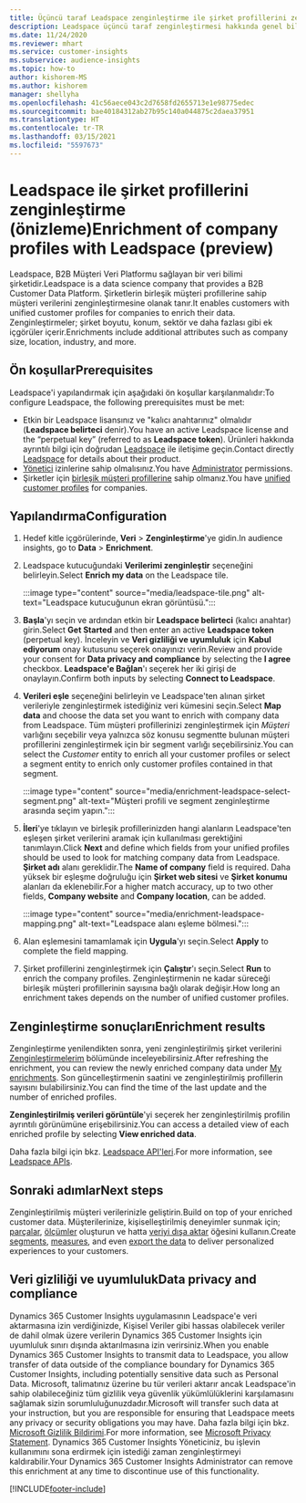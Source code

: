 ```yaml
---
title: Üçüncü taraf Leadspace zenginleştirme ile şirket profillerini zenginleştirme
description: Leadspace üçüncü taraf zenginleştirmesi hakkında genel bilgiler.
ms.date: 11/24/2020
ms.reviewer: mhart
ms.service: customer-insights
ms.subservice: audience-insights
ms.topic: how-to
author: kishorem-MS
ms.author: kishorem
manager: shellyha
ms.openlocfilehash: 41c56aece043c2d7658fd2655713e1e98775edec
ms.sourcegitcommit: bae40184312ab27b95c140a044875c2daea37951
ms.translationtype: HT
ms.contentlocale: tr-TR
ms.lasthandoff: 03/15/2021
ms.locfileid: "5597673"
---
```

# <a name="enrichment-of-company-profiles-with-leadspace-preview"></a><span data-ttu-id="02dc8-103">Leadspace ile şirket profillerini zenginleştirme (önizleme)</span><span class="sxs-lookup"><span data-stu-id="02dc8-103">Enrichment of company profiles with Leadspace (preview)</span></span>

<span data-ttu-id="02dc8-104">Leadspace, B2B Müşteri Veri Platformu sağlayan bir veri bilimi şirketidir.</span><span class="sxs-lookup"><span data-stu-id="02dc8-104">Leadspace is a data science company that provides a B2B Customer Data Platform.</span></span> <span data-ttu-id="02dc8-105">Şirketlerin birleşik müşteri profillerine sahip müşteri verilerini zenginleştirmesine olanak tanır.</span><span class="sxs-lookup"><span data-stu-id="02dc8-105">It enables customers with unified customer profiles for companies to enrich their data.</span></span> <span data-ttu-id="02dc8-106">Zenginleştirmeler; şirket boyutu, konum, sektör ve daha fazlası gibi ek içgörüler içerir.</span><span class="sxs-lookup"><span data-stu-id="02dc8-106">Enrichments include additional attributes such as company size, location, industry, and more.</span></span>

## <a name="prerequisites"></a><span data-ttu-id="02dc8-107">Ön koşullar</span><span class="sxs-lookup"><span data-stu-id="02dc8-107">Prerequisites</span></span>

<span data-ttu-id="02dc8-108">Leadspace'i yapılandırmak için aşağıdaki ön koşullar karşılanmalıdır:</span><span class="sxs-lookup"><span data-stu-id="02dc8-108">To configure Leadspace, the following prerequisites must be met:</span></span>

- <span data-ttu-id="02dc8-109">Etkin bir Leadspace lisansınız ve "kalıcı anahtarınız" olmalıdır (**Leadspace belirteci** denir).</span><span class="sxs-lookup"><span data-stu-id="02dc8-109">You have an active Leadspace license and the “perpetual key” (referred to as **Leadspace token**).</span></span> <span data-ttu-id="02dc8-110">Ürünleri hakkında ayrıntılı bilgi için doğrudan [Leadspace](https://www.leadspace.com/products/leadspace-on-demand/) ile iletişime geçin.</span><span class="sxs-lookup"><span data-stu-id="02dc8-110">Contact directly [Leadspace](https://www.leadspace.com/products/leadspace-on-demand/) for details about their product.</span></span>
- <span data-ttu-id="02dc8-111">[Yönetici](permissions.md#administrator) izinlerine sahip olmalısınız.</span><span class="sxs-lookup"><span data-stu-id="02dc8-111">You have [Administrator](permissions.md#administrator) permissions.</span></span>
- <span data-ttu-id="02dc8-112">Şirketler için [birleşik müşteri profillerine](customer-profiles.md) sahip olmanız.</span><span class="sxs-lookup"><span data-stu-id="02dc8-112">You have [unified customer profiles](customer-profiles.md) for companies.</span></span>

## <a name="configuration"></a><span data-ttu-id="02dc8-113">Yapılandırma</span><span class="sxs-lookup"><span data-stu-id="02dc8-113">Configuration</span></span>

1. <span data-ttu-id="02dc8-114">Hedef kitle içgörülerinde, **Veri** > **Zenginleştirme**'ye gidin.</span><span class="sxs-lookup"><span data-stu-id="02dc8-114">In audience insights, go to **Data** > **Enrichment**.</span></span>

1. <span data-ttu-id="02dc8-115">Leadspace kutucuğundaki **Verilerimi zenginleştir** seçeneğini belirleyin.</span><span class="sxs-lookup"><span data-stu-id="02dc8-115">Select **Enrich my data** on the Leadspace tile.</span></span>

   :::image type="content" source="media/leadspace-tile.png" alt-text="Leadspace kutucuğunun ekran görüntüsü.":::

1. <span data-ttu-id="02dc8-117">**Başla**'yı seçin ve ardından etkin bir **Leadspace belirteci** (kalıcı anahtar) girin.</span><span class="sxs-lookup"><span data-stu-id="02dc8-117">Select **Get Started** and then enter an active **Leadspace token** (perpetual key).</span></span> <span data-ttu-id="02dc8-118">İnceleyin ve **Veri gizliliği ve uyumluluk** için **Kabul ediyorum** onay kutusunu seçerek onayınızı verin.</span><span class="sxs-lookup"><span data-stu-id="02dc8-118">Review and provide your consent for **Data privacy and compliance** by selecting the **I agree** checkbox.</span></span> <span data-ttu-id="02dc8-119">**Leadspace'e Bağlan**'ı seçerek her iki girişi de onaylayın.</span><span class="sxs-lookup"><span data-stu-id="02dc8-119">Confirm both inputs by selecting **Connect to Leadspace**.</span></span>

1. <span data-ttu-id="02dc8-120">**Verileri eşle** seçeneğini belirleyin ve Leadspace'ten alınan şirket verileriyle zenginleştirmek istediğiniz veri kümesini seçin.</span><span class="sxs-lookup"><span data-stu-id="02dc8-120">Select **Map data** and choose the data set you want to enrich with company data from Leadspace.</span></span> <span data-ttu-id="02dc8-121">Tüm müşteri profillerinizi zenginleştirmek için *Müşteri* varlığını seçebilir veya yalnızca söz konusu segmentte bulunan müşteri profillerini zenginleştirmek için bir segment varlığı seçebilirsiniz.</span><span class="sxs-lookup"><span data-stu-id="02dc8-121">You can select the *Customer* entity to enrich all your customer profiles or select a segment entity to enrich only customer profiles contained in that segment.</span></span>

   :::image type="content" source="media/enrichment-leadspace-select-segment.png" alt-text="Müşteri profili ve segment zenginleştirme arasında seçim yapın.":::

1. <span data-ttu-id="02dc8-123">**İleri**'ye tıklayın ve birleşik profillerinizden hangi alanların Leadspace'ten eşleşen şirket verilerini aramak için kullanılması gerektiğini tanımlayın.</span><span class="sxs-lookup"><span data-stu-id="02dc8-123">Click **Next** and define which fields from your unified profiles should be used to look for matching company data from Leadspace.</span></span> <span data-ttu-id="02dc8-124">**Şirket adı** alanı gereklidir.</span><span class="sxs-lookup"><span data-stu-id="02dc8-124">The **Name of company** field is required.</span></span> <span data-ttu-id="02dc8-125">Daha yüksek bir eşleşme doğruluğu için **Şirket web sitesi** ve **Şirket konumu** alanları da eklenebilir.</span><span class="sxs-lookup"><span data-stu-id="02dc8-125">For a higher match accuracy, up to two other fields, **Company website** and **Company location**, can be added.</span></span>

   :::image type="content" source="media/enrichment-leadspace-mapping.png" alt-text="Leadspace alanı eşleme bölmesi.":::
   
1. <span data-ttu-id="02dc8-127">Alan eşlemesini tamamlamak için **Uygula**'yı seçin.</span><span class="sxs-lookup"><span data-stu-id="02dc8-127">Select **Apply** to complete the field mapping.</span></span>

1. <span data-ttu-id="02dc8-128">Şirket profillerini zenginleştirmek için **Çalıştır**'ı seçin.</span><span class="sxs-lookup"><span data-stu-id="02dc8-128">Select **Run** to enrich the company profiles.</span></span> <span data-ttu-id="02dc8-129">Zenginleştirmenin ne kadar süreceği birleşik müşteri profillerinin sayısına bağlı olarak değişir.</span><span class="sxs-lookup"><span data-stu-id="02dc8-129">How long an enrichment takes depends on the number of unified customer profiles.</span></span>

## <a name="enrichment-results"></a><span data-ttu-id="02dc8-130">Zenginleştirme sonuçları</span><span class="sxs-lookup"><span data-stu-id="02dc8-130">Enrichment results</span></span>

<span data-ttu-id="02dc8-131">Zenginleştirme yenilendikten sonra, yeni zenginleştirilmiş şirket verilerini [Zenginleştirmelerim](enrichment-hub.md) bölümünde inceleyebilirsiniz.</span><span class="sxs-lookup"><span data-stu-id="02dc8-131">After refreshing the enrichment, you can review the newly enriched company data under [My enrichments](enrichment-hub.md).</span></span> <span data-ttu-id="02dc8-132">Son güncelleştirmenin saatini ve zenginleştirilmiş profillerin sayısını bulabilirsiniz.</span><span class="sxs-lookup"><span data-stu-id="02dc8-132">You can find the time of the last update and the number of enriched profiles.</span></span>

<span data-ttu-id="02dc8-133">**Zenginleştirilmiş verileri görüntüle**'yi seçerek her zenginleştirilmiş profilin ayrıntılı görünümüne erişebilirsiniz.</span><span class="sxs-lookup"><span data-stu-id="02dc8-133">You can access a detailed view of each enriched profile by selecting **View enriched data**.</span></span>

<span data-ttu-id="02dc8-134">Daha fazla bilgi için bkz. [Leadspace API'leri](https://support.leadspace.com/hc/en-us/sections/201997649-API).</span><span class="sxs-lookup"><span data-stu-id="02dc8-134">For more information, see [Leadspace APIs](https://support.leadspace.com/hc/en-us/sections/201997649-API).</span></span>

## <a name="next-steps"></a><span data-ttu-id="02dc8-135">Sonraki adımlar</span><span class="sxs-lookup"><span data-stu-id="02dc8-135">Next steps</span></span>

<span data-ttu-id="02dc8-136">Zenginleştirilmiş müşteri verilerinizle geliştirin.</span><span class="sxs-lookup"><span data-stu-id="02dc8-136">Build on top of your enriched customer data.</span></span> <span data-ttu-id="02dc8-137">Müşterilerinize, kişiselleştirilmiş deneyimler sunmak için; [parçalar](segments.md), [ölçümler](measures.md) oluşturun ve hatta [veriyi dışa aktar](export-destinations.md) öğesini kullanın.</span><span class="sxs-lookup"><span data-stu-id="02dc8-137">Create [segments](segments.md), [measures](measures.md), and even [export the data](export-destinations.md) to deliver personalized experiences to your customers.</span></span>

## <a name="data-privacy-and-compliance"></a><span data-ttu-id="02dc8-138">Veri gizliliği ve uyumluluk</span><span class="sxs-lookup"><span data-stu-id="02dc8-138">Data privacy and compliance</span></span>

<span data-ttu-id="02dc8-139">Dynamics 365 Customer Insights uygulamasının Leadspace'e veri aktarmasına izin verdiğinizde, Kişisel Veriler gibi hassas olabilecek veriler de dahil olmak üzere verilerin Dynamics 365 Customer Insights için uyumluluk sınırı dışında aktarılmasına izin verirsiniz.</span><span class="sxs-lookup"><span data-stu-id="02dc8-139">When you enable Dynamics 365 Customer Insights to transmit data to Leadspace, you allow transfer of data outside of the compliance boundary for Dynamics 365 Customer Insights, including potentially sensitive data such as Personal Data.</span></span> <span data-ttu-id="02dc8-140">Microsoft, talimatınız üzerine bu tür verileri aktarır ancak Leadspace'in sahip olabileceğiniz tüm gizlilik veya güvenlik yükümlülüklerini karşılamasını sağlamak sizin sorumluluğunuzdadır.</span><span class="sxs-lookup"><span data-stu-id="02dc8-140">Microsoft will transfer such data at your instruction, but you are responsible for ensuring that Leadspace meets any privacy or security obligations you may have.</span></span> <span data-ttu-id="02dc8-141">Daha fazla bilgi için bkz. [Microsoft Gizlilik Bildirimi](https://go.microsoft.com/fwlink/?linkid=396732).</span><span class="sxs-lookup"><span data-stu-id="02dc8-141">For more information, see [Microsoft Privacy Statement](https://go.microsoft.com/fwlink/?linkid=396732).</span></span>
<span data-ttu-id="02dc8-142">Dynamics 365 Customer Insights Yöneticiniz, bu işlevin kullanımını sona erdirmek için istediği zaman zenginleştirmeyi kaldırabilir.</span><span class="sxs-lookup"><span data-stu-id="02dc8-142">Your Dynamics 365 Customer Insights Administrator can remove this enrichment at any time to discontinue use of this functionality.</span></span>


[!INCLUDE[footer-include](../includes/footer-banner.md)]